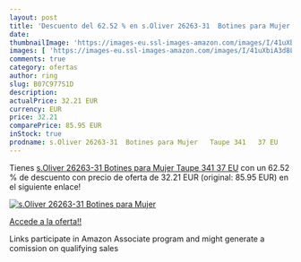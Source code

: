 ```yaml
---
layout: post
title: 'Descuento del 62.52 % en s.Oliver 26263-31  Botines para Mujer   '
date: 
thumbnailImage: 'https://images-eu.ssl-images-amazon.com/images/I/41uXbiA3d8L._SL200_.jpg'
images: [ 'https://images-eu.ssl-images-amazon.com/images/I/41uXbiA3d8L._SL200_.jpg' ]
comments: true
category: ofertas
author: ring
slug: B07C977S1D
description:
actualPrice: 32.21 EUR
currency: EUR
price: 32.21
comparePrice: 85.95 EUR
inStock: true
prodname: s.Oliver 26263-31  Botines para Mujer   Taupe 341   37 EU
---
```


Tienes [s.Oliver 26263-31  Botines para Mujer   Taupe 341   37 EU](https://www.amazon.es/dp/B07C977S1D/?tag=tolees-21) con un 62.52 % de descuento con precio de oferta de 32.21 EUR (original: 85.95 EUR) en el siguiente enlace!

[![s.Oliver 26263-31  Botines para Mujer   ](https://images-eu.ssl-images-amazon.com/images/I/41uXbiA3d8L._SL200_.jpg)](https://www.amazon.es/dp/B07C977S1D/?tag=tolees-21)

[Accede a la oferta!!](https://www.amazon.es/dp/B07C977S1D/?tag=tolees-21)

Links participate in Amazon Associate program and might generate a comission on qualifying sales


